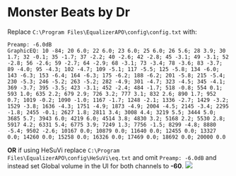 # Monster Beats by Dr
Replace `C:\Program Files\EqualizerAPO\config\config.txt` with:
```
Preamp: -6.0dB
GraphicEQ: 10 -84; 20 6.0; 22 6.0; 23 6.0; 25 6.0; 26 5.6; 28 3.9; 30 1.7; 32 -0.1; 35 -1.7; 37 -2.2; 40 -2.6; 42 -2.8; 45 -3.1; 49 -3.1; 52 -2.8; 56 -2.6; 59 -2.7; 64 -2.9; 68 -3.1; 73 -3.4; 78 -3.6; 83 -3.7; 89 -4.0; 95 -4.3; 102 -4.7; 109 -5.1; 117 -5.5; 125 -5.8; 134 -6.0; 143 -6.3; 153 -6.4; 164 -6.3; 175 -6.2; 188 -6.2; 201 -5.8; 215 -5.4; 230 -5.3; 246 -5.2; 263 -5.2; 282 -4.9; 301 -4.7; 323 -4.5; 345 -4.1; 369 -3.7; 395 -3.5; 423 -3.1; 452 -2.4; 484 -1.7; 518 -0.8; 554 0.1; 593 1.0; 635 2.2; 679 2.9; 726 3.2; 777 3.1; 832 2.6; 890 1.7; 952 0.7; 1019 -0.2; 1090 -1.0; 1167 -1.7; 1248 -2.1; 1336 -2.7; 1429 -3.2; 1529 -3.8; 1636 -4.3; 1751 -4.9; 1873 -4.9; 2004 -4.5; 2145 -3.4; 2295 -1.8; 2455 -0.1; 2627 1.8; 2811 3.4; 3008 4.4; 3219 5.5; 3444 5.0; 3685 5.7; 3943 6.0; 4219 6.0; 4514 3.8; 4830 3.2; 5168 2.2; 5530 2.8; 5917 4.2; 6331 5.4; 6775 3.9; 7249 1.3; 7756 -1.5; 8299 -4.8; 8880 -5.4; 9502 -2.6; 10167 0.0; 10879 0.0; 11640 0.0; 12455 0.0; 13327 0.0; 14260 0.0; 15258 0.0; 16326 0.0; 17469 0.0; 18692 0.0; 20000 0.0
```
**OR** if using HeSuVi replace `C:\Program Files\EqualizerAPO\config\HeSuVi\eq.txt` and omit `Preamp: -6.0dB` and instead set Global volume in the UI for both channels to **-60**.
![](https://raw.githubusercontent.com/jaakkopasanen/AutoEq/master/results/Headphone.com/headphoncecom/onear/Monster%20Beats%20by%20Dr/Monster%20Beats%20by%20Dr.png)